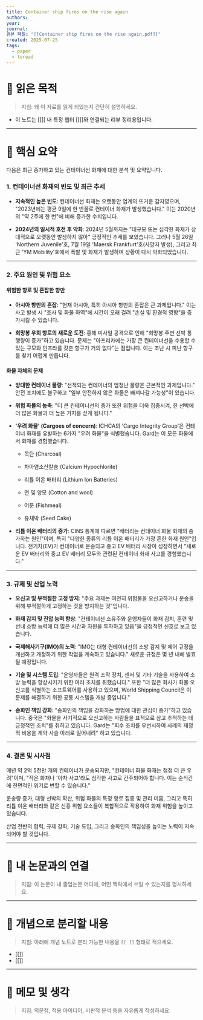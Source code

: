 ```yaml
---
title: Container ship fires on the rise again
authors: 
year: 
journal: 
원본 파일: "[[Container ship fires on the rise again.pdf]]"
created: 2025-07-25
tags:
  - paper
  - toread
---
```

# 🎯 읽은 목적  
> 지침: 왜 이 자료를 읽게 되었는지 간단히 설명하세요.

- 이 노트는 [[]] 내 특정 챕터 [[]]와 연결되는 리뷰 정리용입니다.  
---

# 🧩 핵심 요약  
다음은 최근 증가하고 있는 컨테이너선 화재에 대한 분석 및 요약입니다.

### 1. 컨테이너선 화재의 빈도 및 최근 추세

- **지속적인 높은 빈도**: 컨테이너선 화재는 오랫동안 업계의 뜨거운 감자였으며, "2023년에는 평균 9일에 한 번꼴로 컨테이너 화재가 발생했습니다." 이는 2020년의 "약 2주에 한 번"에 비해 증가한 수치입니다.
    
- **2024년의 일시적 호전 후 악화**: 2024년 5월까지는 "대규모 또는 심각한 화재가 상대적으로 오랫동안 발생하지 않아" 긍정적인 추세를 보였습니다. 그러나 5월 26일 'Northern Juvenile'호, 7월 19일 'Maersk Frankfurt'호(사망자 발생), 그리고 최근 'YM Mobility'호에서 폭발 및 화재가 발생하며 상황이 다시 악화되었습니다.
    

---

### 2. 주요 원인 및 위험 요소

#### 위험한 항로 및 혼잡한 항만

- **아시아 항만의 혼잡**: "현재 아시아, 특히 아시아 항만의 혼잡은 큰 과제입니다." 이는 사고 발생 시 "조사 및 화물 하역"에 시간이 오래 걸려 "손실 및 환경적 영향"을 증가시킬 수 있습니다.
    
- **희망봉 우회 항로의 새로운 도전**: 홍해 미사일 공격으로 인해 "희망봉 주변 선박 통행량이 증가"하고 있습니다. 문제는 "아프리카에는 가장 큰 컨테이너선을 수용할 수 있는 규모와 인프라를 갖춘 항구가 거의 없다"는 점입니다. 이는 조난 시 피난 항구를 찾기 어렵게 만듭니다.
    

#### 화물 자체의 문제

- **방대한 컨테이너 물량**: "선적되는 컨테이너의 엄청난 물량은 근본적인 과제입니다." 안전 조치에도 불구하고 "일부 안전하지 않은 화물은 빠져나갈 가능성"이 있습니다.
    
- **위험 화물의 농축**: "더 큰 컨테이너선의 증가 또한 위험을 더욱 집중시켜, 한 선박에 더 많은 화물과 더 높은 가치를 싣게 됩니다."
    
- **'우려 화물' (Cargoes of concern)**: ICHCA의 'Cargo Integrity Group'은 컨테이너 화재를 유발하는 6가지 "우려 화물"을 식별했습니다. Gard는 이 모든 화물에서 화재를 경험했습니다.
    
    - 목탄 (Charcoal)
        
    - 차아염소산칼슘 (Calcium Hypochlorite)
        
    - 리튬 이온 배터리 (Lithium Ion Batteries)
        
    - 면 및 양모 (Cotton and wool)
        
    - 어분 (Fishmeal)
        
    - 유채박 (Seed Cake)
        
- **리튬 이온 배터리의 증가**: CINS 통계에 따르면 "배터리는 컨테이너 화물 화재의 증가하는 원인"이며, 특히 "다양한 종류의 리튬 이온 배터리가 가장 흔한 화재 원인"입니다. 전기차(EV)가 컨테이너로 운송되고 중고 EV 배터리 시장이 성장하면서 "새로운 EV 배터리와 중고 EV 배터리 모두와 관련된 컨테이너 화재 사고를 경험했습니다."
    

---

### 3. 규제 및 산업 노력

- **오신고 및 부적절한 고정 방지**: "주요 과제는 여전히 위험물을 오신고하거나 운송을 위해 부적절하게 고정하는 것을 방지하는 것"입니다.
    
- **화재 감지 및 진압 능력 향상**: "컨테이너선 소유주와 운영자들이 화재 감지, 훈련 및 선내 소방 능력에 더 많은 시간과 자원을 투자하고 있음"을 긍정적인 신호로 보고 있습니다.
    
- **국제해사기구(IMO)의 노력**: "IMO는 대형 컨테이너선의 소방 감지 및 제어 규정을 개선하고 개정하기 위한 작업을 계속하고 있습니다." 새로운 규정은 몇 년 내에 발효될 예정입니다.
    
- **기술 및 시스템 도입**: "운영자들은 원격 조작 장치, 센서 및 기타 기술을 사용하여 소방 능력을 향상시키기 위한 여러 조치를 취했습니다." 또한 "더 많은 회사가 화물 오신고를 식별하는 소프트웨어를 사용하고 있으며, World Shipping Council은 이 문제를 해결하기 위한 공통 시스템을 개발 중입니다."
    
- **송화인 책임 강화**: "송화인의 책임을 강화하는 방법에 대한 관심이 증가"하고 있습니다. 중국은 "화물을 사기적으로 오신고하는 사람들을 표적으로 삼고 추적하는 데 긍정적인 조치"를 취하고 있습니다. Gard는 "회수 조치를 우선시하여 사례의 재정적 비용을 계약 사슬 아래로 밀어내려" 하고 있습니다.
    

---

### 4. 결론 및 시사점

매년 약 2억 5천만 개의 컨테이너가 운송되지만, "컨테이너 화물 화재는 점점 더 큰 우려"이며, "작은 화재나 '아차 사고'라도 심각한 사고로 간주되어야 합니다. 이는 순식간에 전면적인 위기로 변할 수 있습니다."

운송량 증가, 대형 선박의 확산, 위험 화물의 특정 항로 집중 및 관리 미흡, 그리고 특히 리튬 이온 배터리와 같은 신흥 위험 요소들이 복합적으로 작용하여 화재 위험을 높이고 있습니다.

산업 전반의 협력, 규제 강화, 기술 도입, 그리고 송화인의 책임성을 높이는 노력이 지속되어야 할 것입니다.

---

# 🧠 내 논문과의 연결  
> 지침: 이 논문이 내 졸업논문 어디에, 어떤 맥락에서 쓰일 수 있는지를 명시하세요.

---

# 🧩 개념으로 분리할 내용  
> 지침: 아래에 개념 노트로 분리 가능한 내용을 `[[ ]]` 형태로 적으세요.

- [[]]
- [[]]

---

# 💬 메모 및 생각  
> 지침: 의문점, 적용 아이디어, 비판적 분석 등을 자유롭게 작성하세요.
